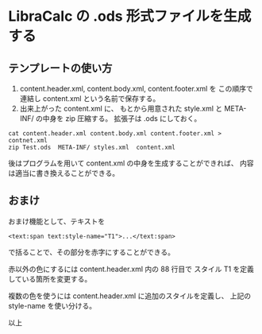 # LibraCalc の .ods 形式ファイルを生成する

##  テンプレートの使い方

1.  content.header.xml, content.body.xml, content.footer.xml を
    この順序で連結し content.xml  という名前で保存する。
2.  出来上がった content.xml に、
    もとから用意された style.xml と META-INF/ の中身を zip  圧縮する。
    拡張子は .ods にしておく。

```
cat content.header.xml content.body.xml content.footer.xml > contnet.xml
zip Test.ods  META-INF/ styles.xml  content.xml
```

後はプログラムを用いて content.xml  の中身を生成することができれば、
内容は適当に書き換えることができる。

##  おまけ

おまけ機能として、テキストを

```
<text:span text:style-name="T1">...</text:span>
```
で括ることで、その部分を赤字にすることができる。

赤以外の色にするには content.header.xml 内の 88 行目で
スタイル T1 を定義している箇所を変更する。

複数の色を使うには content.header.xml に追加のスタイルを定義し、
上記の style-name を使い分ける。

以上
